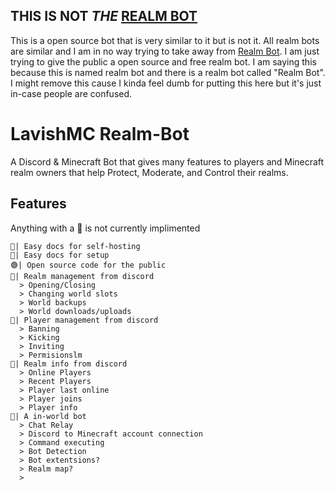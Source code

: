 ## THIS IS NOT *THE* [REALM BOT](https://realmbot.dev)
This is a open source bot that is very similar to it but is not it. All realm bots are similar and I am in no way trying to take away from [Realm Bot](https://realmbot.dev). I am just trying to give the public a open source and free realm bot. I am saying this because this is named realm bot and there is a realm bot called "Realm Bot". I might remove this cause I kinda feel dumb for putting this here but it's just in-case people are confused.

# LavishMC Realm-Bot
A Discord &amp; Minecraft Bot that gives many features to players and Minecraft realm owners that help Protect, Moderate, and Control their realms. 

## Features
Anything with a 🔴 is not currently implimented
```
🔴| Easy docs for self-hosting
🔴| Easy docs for setup
🟢| Open source code for the public
🔴| Realm management from discord
  > Opening/Closing
  > Changing world slots
  > World backups
  > World downloads/uploads
🔴| Player management from discord
  > Banning
  > Kicking
  > Inviting
  > Permisionslm
🔴| Realm info from discord
  > Online Players
  > Recent Players
  > Player last online
  > Player joins
  > Player info
🔴| A in-world bot
  > Chat Relay
  > Discord to Minecraft account connection
  > Command executing
  > Bot Detection
  > Bot extentsions?
  > Realm map?
  >
```

